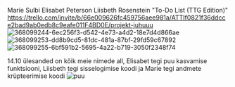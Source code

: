 Marie Sulbi
Elisabet Peterson
Liisbeth Rosenstein 
"To-Do List (TTG Edition)"
https://trello.com/invite/b/66e009626fc459756aee981a/ATTIf0821f36ddcce2bad9ab0edb8c9eafe011F4BD0E/projekt-juhuuu
![368099244-6ec256f3-d542-4e73-a4d2-18e7d4d866ae](https://github.com/user-attachments/assets/ec24c4f8-9f14-4e7a-b36f-c221e278f35f)
![368099253-dd8b9cd5-81dc-481a-87bf-29fd59c67892](https://github.com/user-attachments/assets/5ecb39e8-5f03-4d15-a4d5-e19c64fc5559)
![368099255-6bf591b2-5695-4a22-b719-3050f2348f74](https://github.com/user-attachments/assets/bb837d4f-72ec-48b0-b21a-ca09e6ad5966)

14.10 ülesanded on kõik meie nimede all, Elisabet tegi puu kasvamise funktsiooni, Liisbeth tegi sisselogimise koodi ja Marie tegi andmete krüpteerimise koodi
![puu](https://github.com/user-attachments/assets/9cc943e0-ccca-46f1-8837-15bba4c48aa2)
